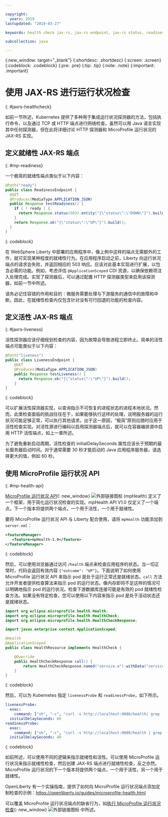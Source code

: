 ```yaml
---

copyright:
  years: 2019
lastupdated: "2019-03-27"

keywords: health check jax-rs, jax-rs endpoint, jax-rs status, readiness jax-rs, liveness jax-rs, microprofile health

subcollection: java

---
```


{:new_window: target="_blank"}
{:shortdesc: .shortdesc}
{:screen: .screen}
{:codeblock: .codeblock}
{:pre: .pre}
{:tip: .tip}
{:note: .note}
{:important: .important}

# 使用 JAX-RS 进行运行状况检查
{: #jaxrs-healthcheck}

如前一节所述，Kubernetes 提供了多种用于集成运行状况探测器的方法，包括执行命令，以及通过 TCP 或 HTTP 端点进行网络检查。虽然可以用 Java 语言实现其中任何探测器，但在此将详细讨论 HTTP 探测器和 MicroProfile 运行状况的 JAX-RS 实现。

## 定义就绪性 JAX-RS 端点
{: #mp-readiness}

一个极简的就绪性端点类似于以下内容：

```java
@Path("ready")
public class ReadinessEndpoint {
  @GET
  @Produces(MediaType.APPLICATION_JSON)
  public Response testReadiness() {
    if ( ! ready ) {
      return Response.status(503).entity("{\"status\":\"DOWN\"}").build();
    }
    return Response.ok("{\"status\":\"UP\"}").build();
  }
}
```
{: codeblock}

在 WebSphere Liberty 中部署的应用程序中，像上例中这样的端点无需额外的工作，就可实现某种程度的就绪性行为。在应用程序启动之前，Liberty 向运行状况端点的请求会失败，并返回相应的 503 响应。应该对此基本实现进行扩展，以包含必需的功能。例如，考虑评估 `@ApplicationScoped` CDI 资源，以确保依赖项注入处理完成。实现了探测器后，可以通过配置 HTTP 探测器类型来启用该探测器，如前一节中所述。

请务必记住容错的作用和目的：微服务需要处理与下游服务的通信中的故障和中断。因此，在就绪性检查内仅包含针对没有可行回退的功能的检查内容。

## 定义活性 JAX-RS 端点
{: #jaxrs-liveness}

活性探测器应该仔细规划检查的内容，因为故障会导致进程立即终止。简单的活性端点可能类似于以下内容：

```java
@Path("liveness")
public class LivenessEndpoint {
    @GET
    @Produces(MediaType.APPLICATION_JSON)
    public Response testLiveness() {
      return Response.ok("{\"status\":\"UP\"}").build();
    }
}
```
{: codeblock}

可以扩展活性探测器实现，以查询指示不可恢复的进程状态的进程本地状况。然而，此类检查面临的挑战往往在于，如果能够执行这样的处理，说明服务器的运行状况可能足够正常，可以执行其他请求。出于这一原因，“极简”原则应随时应用于活性检查实现。对活性源进行编码以启用探测器端点后，就可以在容器编排源中启用 HTTP 活性端点，如上一章所述。

为了避免重新启动周期，活性检查的 initialDelaySeconds 属性应该长于预期的最长服务器启动时间。对于通常需要 30 秒才能启动的 Java 应用程序服务器，请选择更大的值，例如 60 秒。

## 使用 MicroProfile 运行状况 API
{: #mp-health-api}

[MicroProfile 运行状况 API](https://www.ibm.com/support/knowledgecenter/en/SSEQTP_liberty/com.ibm.websphere.wlp.doc/ae/twlp_microprofile_healthcheck.html){: new_window} ![外部链接图标](../icons/launch-glyph.svg "外部链接图标") (mpHealth) 定义了一个框架，用于简化运行状况检查的实现。mpHealth API V1.0 仅定义了一个端点。下一个版本将提供两个端点，一个用于活性，一个用于就绪性。

要将 MicroProfile 运行状况 API 与 Liberty 配合使用，请将 `mpHealth` 功能添加到 `server.xml`：

```xml
<featureManager>
   <feature>mpHealth-1.0</feature>
</featureManager>
```
{: codeblock}

然后，可以使用浏览器通过访问 `/health` 端点来检查应用程序的状态。当一切正常时，代码会返回有效内容 `{"outcome": "UP"}`。下面说明了如何使用 MicroProfile 运行状况 API 来指示 pod 是处于运行正常还是就绪状态。`call` 方法允许开发者提供检查算法来指示 pod 的运行状态。像内存即将不足这样的情况可以明确地指示 pod 的运行状况。检查下游数据库连接可能是有效的 pod 就绪性检查方法。如果没有特定检查，您可以使用以下内容来指示 pod 是处于活动状态还是就绪状态。

```java
import org.eclipse.microprofile.health.Health;
import org.eclipse.microprofile.health.HealthCheck;
import org.eclipse.microprofile.health.HealthCheckResponse;

import javax.enterprise.context.ApplicationScoped;

@Health
@ApplicationScoped
public class HealthResource implements HealthCheck {

    @Override
    public HealthCheckResponse call() {
        return HealthCheckResponse.named("service-a").withData("service-a", "ok").up().build();
    }
}
```
{: codeblock}

然后，可以为 Kubernetes 指定 `livenessProbe` 和 `readinessProbe`，如下所示。
```yaml
livenessProbe:
  exec:
    command: ["sh", "-c", "curl -s http://localhost:9080/health| grep -q service-a"]
  initialDelaySeconds: 60
readinessProbe:
  exec:
    command: ["sh", "-c", "curl -s http://localhost:9080/health | grep -q service-a"]
  initialDelaySeconds: 40
```
{: codeblock}

如前所述，可以使用不同的逻辑来指示就绪性和活性。可以使用 MicroProfile 运行状况来指示就绪性检查，然后创建 JAX-RS 端点进行就绪性检查，反之亦然。MicroProfile 运行状况的下一个版本将提供两个端点，一个用于活性，另一个用于就绪性。

OpenLiberty 有一个实操指南，提供了如何向 MicroProfile 运行状况端点添加定制检查的示例：https://openliberty.io/guides/microprofile-health.html

可以覆盖 MicroProfile 运行状况端点的缺省行为，如[执行 MicroProfile 运行状况检查](https://www.ibm.com/support/knowledgecenter/en/SSEQTP_liberty/com.ibm.websphere.wlp.doc/ae/twlp_microprofile_healthcheck.html){: new_window} ![外部链接图标](../icons/launch-glyph.svg "外部链接图标") 中所述。
